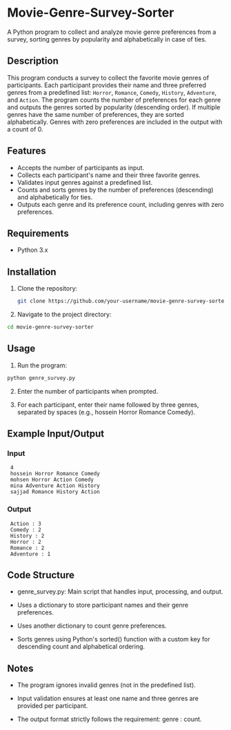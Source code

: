 # Movie-Genre-Survey-Sorter
A Python program to collect and analyze movie genre preferences from a survey, sorting genres by popularity and alphabetically in case of ties.

## Description

This program conducts a survey to collect the favorite movie genres of participants. Each participant provides their name and three preferred genres from a predefined list: `Horror`, `Romance`, `Comedy`, `History`, `Adventure`, and `Action`. The program counts the number of preferences for each genre and outputs the genres sorted by popularity (descending order). If multiple genres have the same number of preferences, they are sorted alphabetically. Genres with zero preferences are included in the output with a count of 0.

## Features

- Accepts the number of participants as input.
- Collects each participant's name and their three favorite genres.
- Validates input genres against a predefined list.
- Counts and sorts genres by the number of preferences (descending) and alphabetically for ties.
- Outputs each genre and its preference count, including genres with zero preferences.

## Requirements

- Python 3.x

## Installation

1. Clone the repository:
   ```bash
   git clone https://github.com/your-username/movie-genre-survey-sorter.git
   ```

2. Navigate to the project directory:
  ```bash
  cd movie-genre-survey-sorter
  ```

## Usage

1. Run the program:
  ```bash
  python genre_survey.py
  ```

2. Enter the number of participants when prompted.


3. For each participant, enter their name followed by three genres, separated by spaces (e.g., hossein Horror Romance Comedy).

## Example Input/Output

### Input
  ```plain
   4
   hossein Horror Romance Comedy
   mohsen Horror Action Comedy
   mina Adventure Action History
   sajjad Romance History Action
   ```
### Output
  ```plain
   Action : 3
   Comedy : 2
   History : 2
   Horror : 2
   Romance : 2
   Adventure : 1
   ```

## Code Structure

* genre_survey.py: Main script that handles input, processing, and output.

* Uses a dictionary to store participant names and their genre preferences.

* Uses another dictionary to count genre preferences.

* Sorts genres using Python's sorted() function with a custom key for descending count and alphabetical ordering.


## Notes

* The program ignores invalid genres (not in the predefined list).

* Input validation ensures at least one name and three genres are provided per participant.

* The output format strictly follows the requirement: genre : count.

